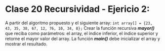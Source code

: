 # Clase 20 Recursividad - Ejericio 2:
A partir del algoritmo propuesto y el siguiente array:
`int array[] = {23, 43, 35, 38, 67, 12, 76, 10, 34, 8};`
Crear la función recursiva **_mayor()_** que reciba como parámetros: el array, el índice inferior, el índice superior y retorne el mayor valor del array. La función **_main()_** debe inicializar el array y mostrar el resultado.